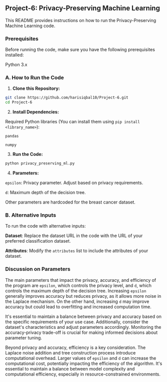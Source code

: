 ## Project-6: Privacy-Preserving Machine Learning

This README provides instructions on how to run the Privacy-Preserving Machine Learning code. 

### Prerequisites

Before running the code, make sure you have the following prerequisites installed:

Python 3.x

### A. How to Run the Code

1. **Clone this Repository:**

```bash
git clone https://github.com/harisiqbal10/Project-6.git
cd Project-6
```

2. **Install Dependencies:**

Required Python libraries (You can install them using `pip install <library_name>`):

`pandas`

`numpy`

3. **Run the Code:**

```bash
python privacy_preserving_ml.py
```

4. **Parameters:**

`epsilon`: Privacy parameter. Adjust based on privacy requirements.

`d`: Maximum depth of the decision tree.

Other parameters are hardcoded for the breast cancer dataset.

### B. Alternative Inputs

To run the code with alternative inputs:

**Dataset**: Replace the dataset URL in the code with the URL of your preferred classification dataset.

**Attributes**: Modify the `attributes` list to include the attributes of your dataset.

### Discussion on Parameters

The main parameters that impact the privacy, accuracy, and efficiency of the program are `epsilon`, which controls the privacy level, and `d`, which controls the maximum depth of the decision tree. Increasing `epsilon` generally improves accuracy but reduces privacy, as it allows more noise in the Laplace mechanism. On the other hand, increasing `d` may improve accuracy but could lead to overfitting and increased computation time.

It's essential to maintain a balance between privacy and accuracy based on the specific requirements of your use case. Additionally, consider the dataset's characteristics and adjust parameters accordingly. Monitoring the accuracy-privacy trade-off is crucial for making informed decisions about parameter tuning.

Beyond privacy and accuracy, efficiency is a key consideration. The Laplace noise addition and tree construction process introduce computational overhead. Larger values of `epsilon` and `d` can increase the computational cost, potentially impacting the efficiency of the algorithm. It's essential to maintain a balance between model complexity and computational efficiency, especially in resource-constrained environments.
